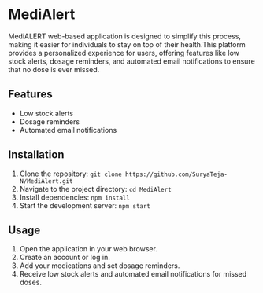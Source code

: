 # MediAlert
MediALERT web-based application is designed to simplify  this process, making it easier for individuals to stay on top of their health.This platform provides a  personalized experience for users, offering features like low stock alerts, dosage reminders, and  automated email notifications to ensure that no dose is ever missed.

## Features
- Low stock alerts
- Dosage reminders
- Automated email notifications

## Installation
1. Clone the repository: `git clone https://github.com/SuryaTeja-N/MediAlert.git`
2. Navigate to the project directory: `cd MediAlert`
3. Install dependencies: `npm install`
4. Start the development server: `npm start`

## Usage
1. Open the application in your web browser.
2. Create an account or log in.
3. Add your medications and set dosage reminders.
4. Receive low stock alerts and automated email notifications for missed doses.

